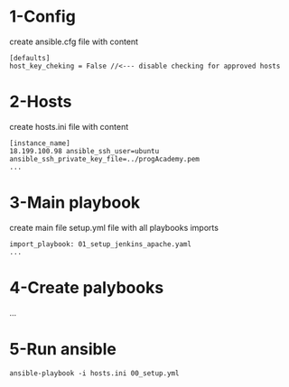 # 1-Config

create ansible.cfg file with content

```
[defaults]
host_key_cheking = False //<--- disable checking for approved hosts
```

# 2-Hosts

create hosts.ini file with content

```
[instance_name]
18.199.100.98 ansible_ssh_user=ubuntu ansible_ssh_private_key_file=../progAcademy.pem
...
```

# 3-Main playbook

create main file setup.yml file with all playbooks imports

```
import_playbook: 01_setup_jenkins_apache.yaml
...
```

# 4-Create palybooks

...

# 5-Run ansible

```
ansible-playbook -i hosts.ini 00_setup.yml
```
